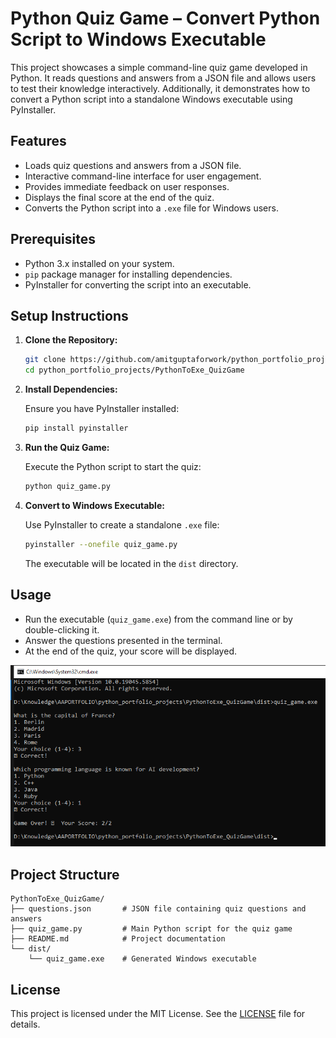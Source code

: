 
# Python Quiz Game – Convert Python Script to Windows Executable

This project showcases a simple command-line quiz game developed in Python.
It reads questions and answers from a JSON file and allows users to test their knowledge interactively.
Additionally, it demonstrates how to convert a Python script into a standalone Windows executable using PyInstaller.

## Features

- Loads quiz questions and answers from a JSON file.
- Interactive command-line interface for user engagement.
- Provides immediate feedback on user responses.
- Displays the final score at the end of the quiz.
- Converts the Python script into a `.exe` file for Windows users.

## Prerequisites

- Python 3.x installed on your system.
- `pip` package manager for installing dependencies.
- PyInstaller for converting the script into an executable.

## Setup Instructions

1. **Clone the Repository:**

   ```bash
   git clone https://github.com/amitguptaforwork/python_portfolio_projects.git
   cd python_portfolio_projects/PythonToExe_QuizGame
   ```

2. **Install Dependencies:**

   Ensure you have PyInstaller installed:

   ```bash
   pip install pyinstaller
   ```

3. **Run the Quiz Game:**

   Execute the Python script to start the quiz:

   ```bash
   python quiz_game.py
   ```

4. **Convert to Windows Executable:**

   Use PyInstaller to create a standalone `.exe` file:

   ```bash
   pyinstaller --onefile quiz_game.py
   ```

   The executable will be located in the `dist` directory.

## Usage

- Run the executable (`quiz_game.exe`) from the command line or by double-clicking it.
- Answer the questions presented in the terminal.
- At the end of the quiz, your score will be displayed.

![Example Run](exampleRun.png)

## Project Structure

```plaintext
PythonToExe_QuizGame/
├── questions.json       # JSON file containing quiz questions and answers
├── quiz_game.py         # Main Python script for the quiz game
├── README.md            # Project documentation
└── dist/
    └── quiz_game.exe    # Generated Windows executable
```

## License

This project is licensed under the MIT License. See the [LICENSE](LICENSE) file for details.
